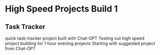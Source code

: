 # High Speed Projects Build 1
## Task Tracker

quick task-tracker project built with Chat-GPT
Testing out high speed project building for 1 hour evening projects
Starting with suggested project from Chat-GPT
